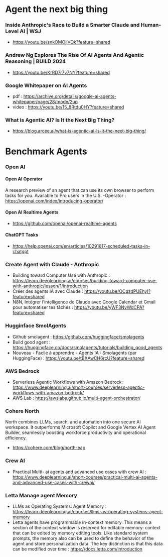 
# Agent the next big thing 

### Inside Anthropic's Race to Build a Smarter Claude and Human-Level AI | WSJ
- https://youtu.be/snkOMOjiVOk?feature=shared

### Andrew Ng Explores The Rise Of AI Agents And Agentic Reasoning | BUILD 2024
- https://youtu.be/KrRD7r7y7NY?feature=shared

### Google Whitepaper on AI Agents 
- pdf : https://archive.org/details/google-ai-agents-whitepaper/page/28/mode/2up
- video : https://youtu.be/15_8Rtdu0HY?feature=shared

### What is Agentic AI? Is It the Next Big Thing?
- https://blog.arcee.ai/what-is-agentic-ai-is-it-the-next-big-thing/


# Benchmark Agents 

### Open AI 
 #### Open AI Operator 
A research preview of an agent that can use its own browser to perform tasks for you. Available to Pro users in the U.S.
-Operator : https://openai.com/index/introducing-operator/

 #### Open AI Realtime Agents 
- https://github.com/openai/openai-realtime-agents

 #### ChatGPT Tasks 
- https://help.openai.com/en/articles/10291617-scheduled-tasks-in-chatgpt


### Create Agent with Claude - Anthropic 
- Building toward Computer Use with Anthropic : https://learn.deeplearning.ai/courses/building-toward-computer-use-with-anthropic/lesson/1/introduction
- Créer des agents IA avec Claude : https://youtu.be/OCgzdPUEhyI?feature=shared
- N8N, Intégrer l’intelligence de Claude avec Google Calendar et Gmail pour automatiser tes tâches : https://youtu.be/yWF3NvWdCPA?feature=shared


### Hugginface SmolAgents 
- Github smolagent : https://github.com/huggingface/smolagents
- Build good agent : https://huggingface.co/docs/smolagents/tutorials/building_good_agents
- Nouveau - Facile à apprendre - Agents IA : Smolagents (par HuggingFace) : https://youtu.be/tBXAwCH6rcU?feature=shared


### AWS Bedrock 
- Serverless Agentic Workflows with Amazon Bedrock:  https://www.deeplearning.ai/short-courses/serverless-agentic-workflows-with-amazon-bedrock/
- AWS Lab : https://awslabs.github.io/multi-agent-orchestrator/

### Cohere North 
North combines LLMs, search, and automation into one secure AI workspace. It outperforms Microsoft Copilot and Google Vertex AI Agent Builder, seamlessly boosting workforce productivity and operational efficiency.
- https://cohere.com/blog/north-eap

### Crew AI 
- Practical Multi- ai agents and advanced use cases with crew AI  : https://www.deeplearning.ai/short-courses/practical-multi-ai-agents-and-advanced-use-cases-with-crewai/


### Letta Manage agent Memory 
- LLMs as Operating Systems: Agent Memory : https://learn.deeplearning.ai/courses/llms-as-operating-systems-agent-memory
- Letta agents have programmable in-context memory. This means a section of the context window is reserved for editable memory: context that can be edited by memory editing tools. Like standard system prompts, the memory also can be used to define the behavior of the agent and store personalization data. The key distinction is that this data can be modified over time :  https://docs.letta.com/introduction
 
  
    

